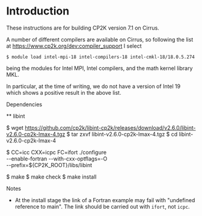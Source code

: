 # Introduction

These instructions are for building CP2K version 7.1 on Cirrus.

A number of different compilers are available on Cirrus, so following
the list at  https://www.cp2k.org/dev:compiler_support
I select

```
$ module load intel-mpi-18 intel-compilers-18 intel-cmkl-18/18.0.5.274
```
being the modules for Intel MPI, Intel compilers, and the math kernel
library MKL.

In particular, at the time of writing, we do not have a version
of Intel 19 which shows a positive result in the above list.



Dependencies



** libint

$ wget https://github.com/cp2k/libint-cp2k/releases/download/v2.6.0/libint-v2.6.0-cp2k-lmax-4.tgz
$ tar zxvf libint-v2.6.0-cp2k-lmax-4.tgz
$ cd libint-v2.6.0-cp2k-lmax-4

$ CC=icc CXX=icpc FC=ifort ./configure \
                           --enable-fortran --with-cxx-optflags=-O \
                           --prefix=${CP2K_ROOT}/libs/libint

$ make
$ make check
$ make install

Notes
* At the install stage the link of a Fortran example may fail with "undefined
reference to main". The link should be carried out with `ifort`, not `icpc`.



